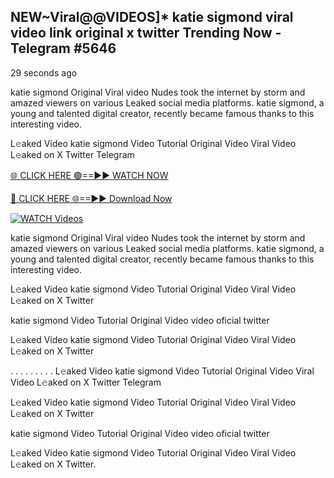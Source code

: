 ## NEW~Viral@@VIDEOS]* katie sigmond viral video link original x twitter Trending Now  - Telegram #5646

29 seconds ago

katie sigmond Original Viral video Nudes took the internet by storm and amazed viewers on various Leaked social media platforms. katie sigmond, a young and talented digital creator, recently became famous thanks to this interesting video.

L𝚎aked Video katie sigmond Video Tutorial Original Video Viral Video L𝚎aked on X Twitter Telegram

[🌐 CLICK HERE 🟢==►► WATCH NOW](https://wtach.club/leakvideo/?n=github)

[🔴 CLICK HERE 🌐==►► Download Now](https://wtach.club/leakvideo/?n=github)

[![WATCH Videos](https://i.imgur.com/dJHk4Zq.gif)](https://wtach.club/leakvideo/?n=github)

katie sigmond Original Viral video Nudes took the internet by storm and amazed viewers on various Leaked social media platforms. katie sigmond, a young and talented digital creator, recently became famous thanks to this interesting video.

L𝚎aked Video katie sigmond Video Tutorial Original Video Viral Video L𝚎aked on X Twitter

katie sigmond Video Tutorial Original Video video oficial twitter

L𝚎aked Video katie sigmond Video Tutorial Original Video Viral Video L𝚎aked on X Twitter

. . . . . . . . . L𝚎aked Video katie sigmond Video Tutorial Original Video Viral Video L𝚎aked on X Twitter Telegram

L𝚎aked Video katie sigmond Video Tutorial Original Video Viral Video L𝚎aked on X Twitter

katie sigmond Video Tutorial Original Video video oficial twitter

L𝚎aked Video katie sigmond Video Tutorial Original Video Viral Video L𝚎aked on X Twitter.